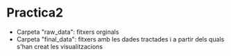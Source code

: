 # Practica2
- Carpeta "raw_data": fitxers orginals
- Carpeta "final_data": fitxers amb les dades tractades i a partir dels quals s'han creat les visualitzacions
